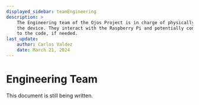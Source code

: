 ```yaml
---
displayed_sidebar: teamEngineering
description: >
    The Engineering team of the Ojos Project is in charge of physically building
    the device. They interact with the Raspberry Pi and potentially contribute
    to the code, if needed.
last_update:
    author: Carlos Valdez
    date: March 21, 2024
---
```


# Engineering Team

This document is still being written.

<!-- TODO: Write out the responsibilities of the team. -->
<!-- TODO: Write out the tools you will be using. -->
<!-- TODO: Change the `author` and `date` values above. -->

<!-- ! Please add any new files or folders you want to add under the -->
<!-- ! engineering folder. Do not touch any other files. Thank you! -->

<!-- A good reference for the structure is the Research team homepage. -->
<!-- https://docs.ojosproject.org/teams/research/ -->
